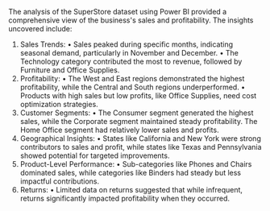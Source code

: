 The analysis of the SuperStore dataset using Power BI provided a comprehensive view of the business's sales and profitability. The insights uncovered include:
1.	Sales Trends:
•	Sales peaked during specific months, indicating seasonal demand, particularly in November and December.
•	The Technology category contributed the most to revenue, followed by Furniture and Office Supplies.
2.	Profitability:
•	The West and East regions demonstrated the highest profitability, while the Central and South regions underperformed.
•	Products with high sales but low profits, like Office Supplies, need cost optimization strategies.
3.	Customer Segments:
•	The Consumer segment generated the highest sales, while the Corporate segment maintained steady profitability. The Home Office segment had relatively lower sales and profits.
4.	Geographical Insights:
•	States like California and New York were strong contributors to sales and profit, while states like Texas and Pennsylvania showed potential for targeted improvements.
5.	Product-Level Performance:
•	Sub-categories like Phones and Chairs dominated sales, while categories like Binders had steady but less impactful contributions.
6.	Returns:
•	Limited data on returns suggested that while infrequent, returns significantly impacted profitability when they occurred.
